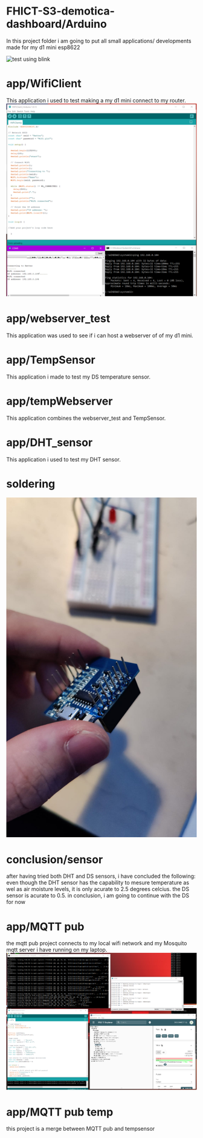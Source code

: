 # FHICT-S3-demotica-dashboard/Arduino
In this project folder i am going to put all small applications/ developments made for my d1 mini esp8622

![test using blink](https://github.com/Rudolfisky/Demotica_Dashboard-POC-Esp8266/blob/main/Media/blink.gif?raw=true)

# app/WifiClient
This application i used to test making a my d1 mini connect to my router.
![connection](https://github.com/Rudolfisky/Demotica_Dashboard-POC-Esp8266/blob/main/Media/internet%20connection.png?raw=true)

# app/webserver_test
This application was used to see if i can host a webserver of of my d1 mini.

# app/TempSensor
This application i made to test my DS temperature sensor.

# app/tempWebserver
This application combines the webserver_test and TempSensor.

# app/DHT_sensor
This application i used to test my DHT sensor.

# soldering
![soldering](https://github.com/Rudolfisky/Demotica_Dashboard-POC-Esp8266/blob/main/Media/soldering.jpg?raw=true)

# conclusion/sensor
after having tried both DHT and DS sensors, i have concluded the following:
even though the DHT sensor has the capability to mesure temperature as wel as air moisture levels, it is only acurate to 2.5 degrees celcius.
the DS sensor is acurate to 0.5.
in conclusion, i am going to continue with the DS for now

# app/MQTT pub
the mqtt pub project connects to my local wifi network and my Mosquito mqtt server i have running on my laptop.
![connection](https://github.com/Rudolfisky/Demotica_Dashboard-POC-Esp8266/blob/main/Media/mqttpub.png?raw=true)

# app/MQTT pub temp
this project is a merge between MQTT pub and tempsensor




